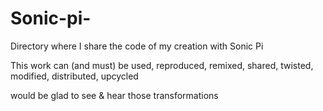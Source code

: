 # Sonic-pi-
Directory where I share the code of my creation with Sonic Pi

This work can (and must) be used, reproduced, remixed, shared, twisted, 
modified, distributed, upcycled  

would be glad to see & hear those transformations 
